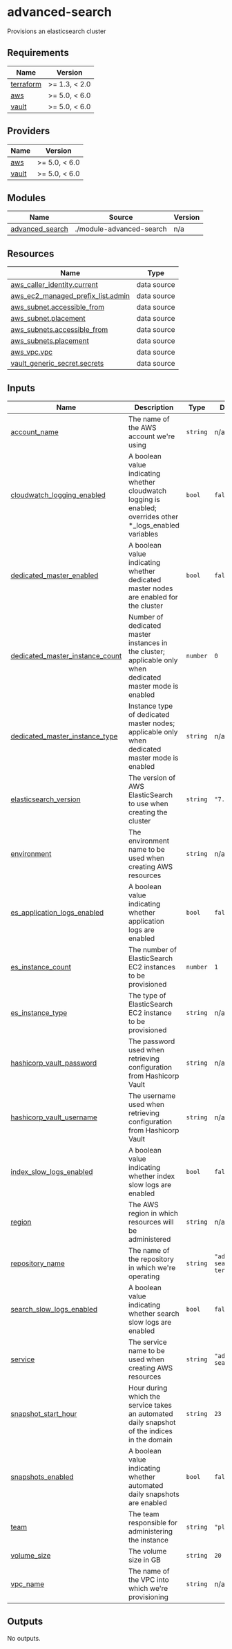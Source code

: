 # advanced-search

Provisions an elasticsearch cluster


<!-- BEGIN_TF_DOCS -->
## Requirements

| Name | Version |
|------|---------|
| <a name="requirement_terraform"></a> [terraform](#requirement\_terraform) | >= 1.3, < 2.0 |
| <a name="requirement_aws"></a> [aws](#requirement\_aws) | >= 5.0, < 6.0 |
| <a name="requirement_vault"></a> [vault](#requirement\_vault) | >= 5.0, < 6.0 |

## Providers

| Name | Version |
|------|---------|
| <a name="provider_aws"></a> [aws](#provider\_aws) | >= 5.0, < 6.0 |
| <a name="provider_vault"></a> [vault](#provider\_vault) | >= 5.0, < 6.0 |

## Modules

| Name | Source | Version |
|------|--------|---------|
| <a name="module_advanced_search"></a> [advanced\_search](#module\_advanced\_search) | ./module-advanced-search | n/a |

## Resources

| Name | Type |
|------|------|
| [aws_caller_identity.current](https://registry.terraform.io/providers/hashicorp/aws/latest/docs/data-sources/caller_identity) | data source |
| [aws_ec2_managed_prefix_list.admin](https://registry.terraform.io/providers/hashicorp/aws/latest/docs/data-sources/ec2_managed_prefix_list) | data source |
| [aws_subnet.accessible_from](https://registry.terraform.io/providers/hashicorp/aws/latest/docs/data-sources/subnet) | data source |
| [aws_subnet.placement](https://registry.terraform.io/providers/hashicorp/aws/latest/docs/data-sources/subnet) | data source |
| [aws_subnets.accessible_from](https://registry.terraform.io/providers/hashicorp/aws/latest/docs/data-sources/subnets) | data source |
| [aws_subnets.placement](https://registry.terraform.io/providers/hashicorp/aws/latest/docs/data-sources/subnets) | data source |
| [aws_vpc.vpc](https://registry.terraform.io/providers/hashicorp/aws/latest/docs/data-sources/vpc) | data source |
| [vault_generic_secret.secrets](https://registry.terraform.io/providers/hashicorp/vault/latest/docs/data-sources/generic_secret) | data source |

## Inputs

| Name | Description | Type | Default | Required |
|------|-------------|------|---------|:--------:|
| <a name="input_account_name"></a> [account\_name](#input\_account\_name) | The name of the AWS account we're using | `string` | n/a | yes |
| <a name="input_cloudwatch_logging_enabled"></a> [cloudwatch\_logging\_enabled](#input\_cloudwatch\_logging\_enabled) | A boolean value indicating whether cloudwatch logging is enabled; overrides other *\_logs\_enabled variables | `bool` | `false` | no |
| <a name="input_dedicated_master_enabled"></a> [dedicated\_master\_enabled](#input\_dedicated\_master\_enabled) | A boolean value indicating whether dedicated master nodes are enabled for the cluster | `bool` | `false` | no |
| <a name="input_dedicated_master_instance_count"></a> [dedicated\_master\_instance\_count](#input\_dedicated\_master\_instance\_count) | Number of dedicated master instances in the cluster; applicable only when dedicated master mode is enabled | `number` | `0` | no |
| <a name="input_dedicated_master_instance_type"></a> [dedicated\_master\_instance\_type](#input\_dedicated\_master\_instance\_type) | Instance type of dedicated master nodes; applicable only when dedicated master mode is enabled | `string` | n/a | yes |
| <a name="input_elasticsearch_version"></a> [elasticsearch\_version](#input\_elasticsearch\_version) | The version of AWS ElasticSearch to use when creating the cluster | `string` | `"7.10"` | no |
| <a name="input_environment"></a> [environment](#input\_environment) | The environment name to be used when creating AWS resources | `string` | n/a | yes |
| <a name="input_es_application_logs_enabled"></a> [es\_application\_logs\_enabled](#input\_es\_application\_logs\_enabled) | A boolean value indicating whether application logs are enabled | `bool` | `false` | no |
| <a name="input_es_instance_count"></a> [es\_instance\_count](#input\_es\_instance\_count) | The number of ElasticSearch EC2 instances to be provisioned | `number` | `1` | no |
| <a name="input_es_instance_type"></a> [es\_instance\_type](#input\_es\_instance\_type) | The type of ElasticSearch EC2 instance to be provisioned | `string` | n/a | yes |
| <a name="input_hashicorp_vault_password"></a> [hashicorp\_vault\_password](#input\_hashicorp\_vault\_password) | The password used when retrieving configuration from Hashicorp Vault | `string` | n/a | yes |
| <a name="input_hashicorp_vault_username"></a> [hashicorp\_vault\_username](#input\_hashicorp\_vault\_username) | The username used when retrieving configuration from Hashicorp Vault | `string` | n/a | yes |
| <a name="input_index_slow_logs_enabled"></a> [index\_slow\_logs\_enabled](#input\_index\_slow\_logs\_enabled) | A boolean value indicating whether index slow logs are enabled | `bool` | `false` | no |
| <a name="input_region"></a> [region](#input\_region) | The AWS region in which resources will be administered | `string` | n/a | yes |
| <a name="input_repository_name"></a> [repository\_name](#input\_repository\_name) | The name of the repository in which we're operating | `string` | `"advanced-search-terraform"` | no |
| <a name="input_search_slow_logs_enabled"></a> [search\_slow\_logs\_enabled](#input\_search\_slow\_logs\_enabled) | A boolean value indicating whether search slow logs are enabled | `bool` | `false` | no |
| <a name="input_service"></a> [service](#input\_service) | The service name to be used when creating AWS resources | `string` | `"advanced-search"` | no |
| <a name="input_snapshot_start_hour"></a> [snapshot\_start\_hour](#input\_snapshot\_start\_hour) | Hour during which the service takes an automated daily snapshot of the indices in the domain | `string` | `23` | no |
| <a name="input_snapshots_enabled"></a> [snapshots\_enabled](#input\_snapshots\_enabled) | A boolean value indicating whether automated daily snapshots are enabled | `bool` | `false` | no |
| <a name="input_team"></a> [team](#input\_team) | The team responsible for administering the instance | `string` | `"platform"` | no |
| <a name="input_volume_size"></a> [volume\_size](#input\_volume\_size) | The volume size in GB | `string` | `20` | no |
| <a name="input_vpc_name"></a> [vpc\_name](#input\_vpc\_name) | The name of the VPC into which we're provisioning | `string` | n/a | yes |

## Outputs

No outputs.
<!-- END_TF_DOCS -->